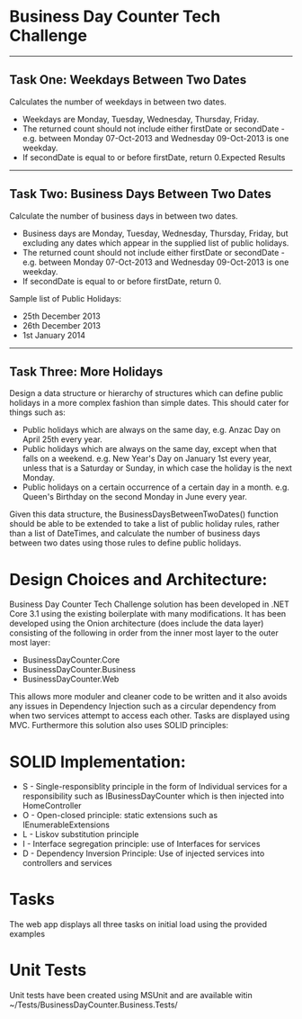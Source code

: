 # Business Day Counter Tech Challenge

--------------------------------------
Task One: Weekdays Between Two Dates
--------------------------------------
Calculates the number of weekdays in between two dates.

* Weekdays are Monday, Tuesday, Wednesday, Thursday, Friday.
* The returned count should not include either firstDate or secondDate - e.g. between Monday 07-Oct-2013 and Wednesday 09-Oct-2013 is one weekday.
* If secondDate is equal to or before firstDate, return 0.Expected Results

-------------------------------------------
​Task Two: Business Days Between Two Dates
-------------------------------------------
Calculate the number of business days in between two dates.

* Business days are Monday, Tuesday, Wednesday, Thursday, Friday, but excluding any dates which appear in the supplied list of public holidays.
* The returned count should not include either firstDate or secondDate - e.g. between Monday 07-Oct-2013 and Wednesday 09-Oct-2013 is one weekday.
* If secondDate is equal to or before firstDate, return 0.

Sample list of Public Holidays:
* 25​th​ December 2013
* 26​th​ December 2013
* 1​st​ January 2014

--------------------------------------
​Task Three: More Holidays
--------------------------------------
Design a data structure or hierarchy of structures which can define public holidays in a more
complex fashion than simple dates. This should cater for things such as:

- Public holidays which are always on the same day, e.g. Anzac Day on April 25th every year.
- Public holidays which are always on the same day, except when that falls on a weekend. e.g. New Year's Day on January 1st every year, unless that is a Saturday or Sunday, in which case the holiday is the next Monday.
- Public holidays on a certain occurrence of a certain day in a month. e.g. Queen's Birthday on the second Monday in June every year.

Given this data structure, the BusinessDaysBetweenTwoDates() function should be able to be extended to take a list of public holiday rules, rather than a list of DateTimes, and calculate the number of business days between two dates using those rules to define public holidays.

# Design Choices and Architecture:

Business Day Counter Tech Challenge solution has been developed in .NET Core 3.1 using the existing boilerplate with many modifications. It has been developed using the Onion architecture (does include the data layer) consisting of the following in order from the inner most layer to the outer most layer:

* BusinessDayCounter.Core
* BusinessDayCounter.Business
* BusinessDayCounter.Web

This allows more moduler and cleaner code to be written and it also avoids any issues in Dependency Injection such as a circular dependency from when two services attempt to access each other. Tasks are displayed using MVC. Furthermore this solution also uses SOLID principles:

# SOLID Implementation:
* S - Single-responsiblity principle in the form of Individual services for a responsibility such as IBusinessDayCounter which is then injected into HomeController
* O - Open-closed principle: static extensions such as IEnumerableExtensions
* L - Liskov substitution principle
* I - Interface segregation principle: use of Interfaces for services
* D - Dependency Inversion Principle: Use of injected services into controllers and services

# Tasks
The web app displays all three tasks on initial load using the provided examples

# Unit Tests
Unit tests have been created using MSUnit and are available witin ~/Tests/BusinessDayCounter.Business.Tests/